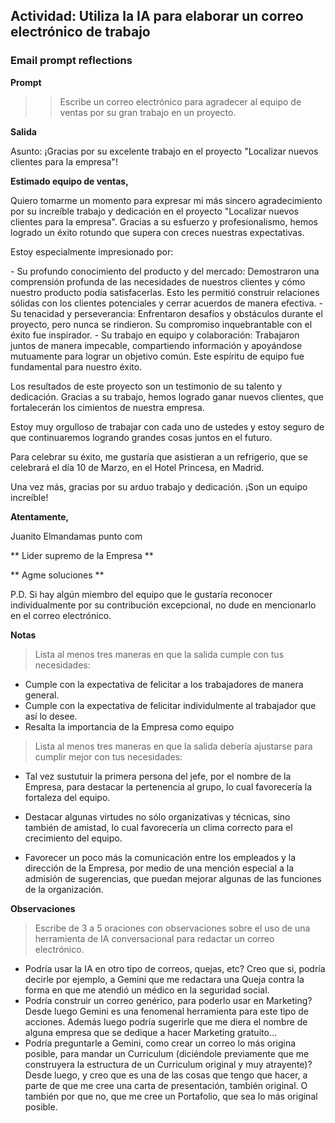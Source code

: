 <link rel="stylesheet" href="css/styles.css">

## Actividad: Utiliza la IA para elaborar un correo electrónico de trabajo

### Email prompt reflections

**Prompt**

> > Escribe un correo electrónico para agradecer al equipo de ventas por su gran trabajo en un proyecto.

**Salida**

<p class="parrafo-con-fondo">
Asunto: ¡Gracias por su excelente trabajo en el proyecto "Localizar nuevos clientes para la empresa"!
</p>

**Estimado equipo de ventas,**

<p class="parrafo-con-fondo">
Quiero tomarme un momento para expresar mi más sincero agradecimiento por su increíble trabajo y dedicación en el proyecto "Localizar nuevos clientes para la empresa". Gracias a su esfuerzo y profesionalismo, hemos logrado un éxito rotundo que supera con creces nuestras expectativas.
</p>

<p class="parrafo-con-fondo">
Estoy especialmente impresionado por:
</p>

<p class="parrafo-con-fondo">
- Su profundo conocimiento del producto y del mercado: Demostraron una comprensión profunda de las necesidades de nuestros clientes y cómo nuestro producto podía satisfacerlas. Esto les permitió construir relaciones sólidas con los clientes potenciales y cerrar acuerdos de manera efectiva.
- Su tenacidad y perseverancia: Enfrentaron desafíos y obstáculos durante el proyecto, pero nunca se rindieron. Su compromiso inquebrantable con el éxito fue inspirador.
- Su trabajo en equipo y colaboración: Trabajaron juntos de manera impecable, compartiendo información y apoyándose mutuamente para lograr un objetivo común. Este espíritu de equipo fue fundamental para nuestro éxito.
</p>

<p class="parrafo-con-fondo">
Los resultados de este proyecto son un testimonio de su talento y dedicación. Gracias a su trabajo, hemos logrado ganar nuevos clientes, que fortalecerán los cimientos de nuestra empresa.
</p>

<p class="parrafo-con-fondo">
Estoy muy orgulloso de trabajar con cada uno de ustedes y estoy seguro de que continuaremos logrando grandes cosas juntos en el futuro.
</p>

<p class="parrafo-con-fondo">
Para celebrar su éxito, me gustaría que asistieran a un refrigerio, que se celebrará el día 10 de Marzo, en el Hotel Princesa, en Madrid.
</p>

<p class="parrafo-con-fondo">
Una vez más, gracias por su arduo trabajo y dedicación. ¡Son un equipo increíble!
</p>

**Atentamente,**

Juanito Elmandamas punto com

** Lider supremo de la Empresa **

** Agme soluciones **

<p class="parrafo-con-fondo">
P.D. Si hay algún miembro del equipo que le gustaría reconocer individualmente por su contribución excepcional, no dude en mencionarlo en el correo electrónico.
</p>

**Notas**

> Lista al menos tres maneras en que la salida cumple con tus necesidades:

- Cumple con la expectativa de felicitar a los trabajadores
  de manera general.
- Cumple con la expectativa de felicitar individulmente al trabajador que así lo desee.
- Resalta la importancia de la Empresa como equipo

> Lista al menos tres maneras en que la salida debería ajustarse para cumplir mejor con tus necesidades:

- Tal vez sustutuir la primera persona del jefe, por el nombre de la Empresa, para destacar la pertenencia al grupo, lo cual favorecería la fortaleza del equipo.

- Destacar algunas virtudes no sólo organizativas y técnicas, sino también de amistad, lo cual favorecería un clima correcto para el crecimiento del equipo.

- Favorecer un poco más la comunicación entre los empleados y la dirección de la Empresa, por medio de una mención especial a la admisión de sugerencias, que puedan mejorar algunas de las funciones de la organización.

**Observaciones**

> Escribe de 3 a 5 oraciones con observaciones sobre el uso de una herramienta de IA conversacional para redactar un correo electrónico.

- Podría usar la IA en otro tipo de correos, quejas, etc? Creo que si, podría decirle por ejemplo, a Gemini que me redactara una Queja contra la forma en que me atendió un médico en la seguridad social.
- Podría construir un correo genérico, para poderlo usar en Marketing? Desde luego Gemini es una fenomenal herramienta para este tipo de acciones. Además luego podría sugerirle que me diera el nombre de alguna empresa que se dedique a hacer Marketing gratuito...
- Podría preguntarle a Gemini, como crear un correo lo más origina posible, para mandar un Curriculum (diciéndole previamente que me construyera la estructura de un Curriculum original y muy atrayente)? Desde luego, y creo que es una de las cosas que tengo que hacer, a parte de que me cree una carta de presentación, también original. O también por que no, que me cree un Portafolio, que sea lo más original posible.
